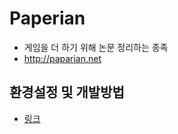# Paperian
- 게임을 더 하기 위해 논문 정리하는 종족
- http://paparian.net


## 환경설정 및 개발방법
- [링크](https://github.com/paperian/paperian/wiki)



